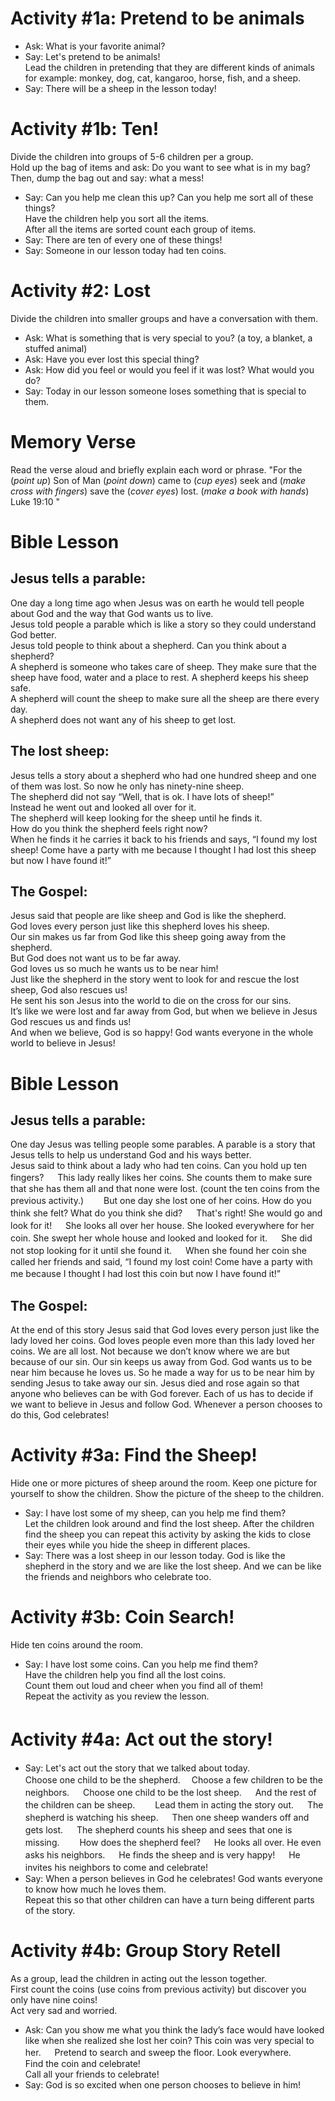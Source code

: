 # Activity #1a: Pretend to be animals 

- Ask: What is your favorite animal? 
- Say: Let's pretend to be animals!  
Lead the children in pretending that they are different kinds of animals for example: monkey, dog, cat, kangaroo, horse, fish, and a sheep. 
- Say: There will be a sheep in the lesson today!  

# Activity #1b: Ten!

Divide the children into groups of 5-6 children per a group.  
Hold up the bag of items and ask: Do you want to see what is in my bag?  
Then, dump the bag out and say: what a mess!  
- Say: Can you help me clean this up? Can you help me sort all of these things?  
Have the children help you sort all the items.  
After all the items are sorted count each group of items.  
- Say: There are ten of every one of these things!  
- Say: Someone in our lesson today had ten coins.  

# Activity #2: Lost 

Divide the children into smaller groups and have a conversation with them.  
- Ask: What is something that is very special to you? (a toy, a blanket, a stuffed animal) 
- Ask: Have you ever lost this special thing?  
- Ask: How did you feel or would you feel if it was lost? What would you do? 
- Say: Today in our lesson someone loses something that is special to them. 

# Memory Verse
Read the verse aloud and briefly explain each word or phrase. 
"For the (_point up_) Son of Man (_point down_) came to (_cup eyes_) seek and (_make cross with fingers_) save the  (_cover eyes_) lost. (_make a book with hands_) Luke 19:10 "

# Bible Lesson

## Jesus tells a parable: 
One day a long time ago when Jesus was on earth he would tell people about God and the way that God wants us to live.  
Jesus told people a parable which is like a story so they could understand God better.  
Jesus told people to think about a shepherd. Can you think about a shepherd?  
A shepherd is someone who takes care of sheep. They make sure that the sheep have food, water and a place to rest. A shepherd keeps his sheep safe.  
A shepherd will count the sheep to make sure all the sheep are there every day.  
A shepherd does not want any of his sheep to get lost.  
## The lost sheep: 
Jesus tells a story about a shepherd who had one hundred sheep and one of them was lost. So now he only has ninety-nine sheep.  
The shepherd did not say “Well, that is ok. I have lots of sheep!”  
Instead he went out and looked all over for it.   
The shepherd will keep looking for the sheep until he finds it.  
How do you think the shepherd feels right now?  
When he finds it he carries it back to his friends and says, “I found my lost sheep! Come have a party with me because I thought I had lost this sheep but now I have found it!” 
## The Gospel: 
Jesus said that people are like sheep and God is like the shepherd.  
God loves every person just like this shepherd loves his sheep.  
Our sin makes us far from God like this sheep going away from the shepherd.  
But God does not want us to be far away.  
God loves us so much he wants us to be near him!  
Just like the shepherd in the story went to look for and rescue the lost sheep, God also rescues us!  
He sent his son Jesus into the world to die on the cross for our sins.  
It’s like we were lost and far away from God, but when we believe in Jesus God rescues us and finds us!  
And when we believe, God is so happy! God wants everyone in the whole world to believe in Jesus!  

# Bible Lesson

## Jesus tells a parable: 
One day Jesus was telling people some parables. 
A parable is a story that Jesus tells to help us understand God and his ways better.  
Jesus said to think about a lady who had ten coins. Can you hold up ten fingers? 　
This lady really likes her coins. She counts them to make sure that she has them all and that none were lost. (count the ten coins from the previous activity.)　　
But one day she lost one of her coins. How do you think she felt? What do you think she did? 　
That's right! She would go and look for it! 　
She looks all over her house. She looked everywhere for her coin. She swept her whole house and looked and looked for it. 　
She did not stop looking for it until she found it. 　
When she found her coin she called her friends and said, “I found my lost coin! Come have a party with me because I thought I had lost this coin but now I have found it!” 　
## The Gospel: 
At the end of this story Jesus said that God loves every person just  like the lady loved her coins. God loves people even more than this lady loved her coins. 
We are all lost. Not because we don’t know where we are but because of our sin. 
Our sin keeps us away from God. 
God wants us to be near him because he loves us. 
So he made a way for us to be near him by sending Jesus to take away our sin. Jesus died and rose again so that anyone who believes can be with God forever. 
Each of us has to decide if we want to believe in Jesus and follow God. 
Whenever a person chooses to do this, God celebrates! 

# Activity #3a: Find the Sheep! 

Hide one or more pictures of sheep around the room. Keep one picture for yourself to show the children. 
Show the picture of the sheep to the children. 
- Say: I have lost some of my sheep, can you help me find them?  
Let the children look around and find the lost sheep. 
After the children find the sheep you can repeat this activity by asking the kids to close their eyes while you hide the sheep in different places.  
- Say: There was a lost sheep in our lesson today. God is like the shepherd in the story and we are like the lost sheep. And we can be like the friends and neighbors who celebrate too.

# Activity #3b: Coin Search! 

Hide ten coins around the room.
- Say: I have lost some coins. Can you help me find them?   
Have the children help you find all the lost coins.  
Count them out loud and cheer when you find all of them!  
Repeat the activity as you review the lesson.

# Activity #4a: Act out the story! 　

- Say: Let's act out the story that we talked about today.  
Choose one child to be the shepherd.　
Choose a few children to be the neighbors. 　
Choose one child to be the lost sheep. 　
And the rest of the children can be sheep.　　
Lead them in acting the story out. 　
The shepherd is watching his sheep. 　
Then one sheep wanders off and gets lost. 　
The shepherd counts his sheep and sees that one is missing.　　
How does the shepherd feel? 　
He looks all over. He even asks his neighbors. 　
He finds the sheep and is very happy! 　
He invites his neighbors to come and celebrate! 　
- Say: When a person believes in God he celebrates! God wants everyone to know how much he loves them.  
Repeat this so that other children can have a turn being different parts of the story. 

# Activity #4b: Group Story Retell

As a group, lead the children in acting out the lesson together.  
First count the coins (use coins from previous activity) but discover you only have nine coins!  
Act very sad and worried.  
- Ask: Can you show me what you think the lady’s face would have looked like when she realized she lost her coin? This coin was very special to her. 　
Pretend to search and sweep the floor. Look everywhere.  
Find the coin and celebrate!  
Call all your friends to celebrate!  
- Say: God is so excited when one person chooses to believe in him! 
